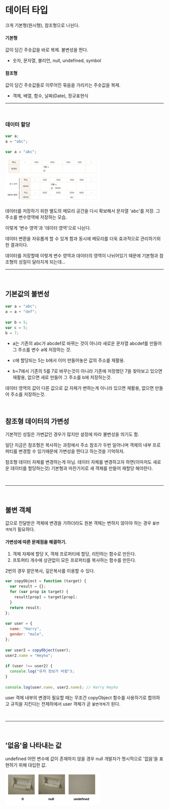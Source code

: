 # 데이터 타입

크게 기본형(원시형), 참조형으로 나뉜다.

#### 기본형

값이 담긴 주솟값을 바로 복제.
불변성을 띈다.

- 숫자, 문자열, 불리언, null, undefined, symbol

#### 참조형

값이 담긴 주솟값들로 이루어진 묶음을 가리키는 주솟값을 복제.

- 객체, 배열, 함수, 날짜(Date), 정규표현식

---

<br/>

### 데이터 할당

```jsx
var a;
a = "abc";

var a = "abc";
```

<img src="../../image/memory.png" width="300" />

<br />

<img src="../../image/memory2.png" width="300" />

데이터를 저장하기 위한 별도의 메모리 공간을 다시 확보해서 문자열 'abc'를 저장. 그 주소를 변수영역에 저장하는 모습.

이렇게 '변수 영역'과 '데이터 영역'으로 나뉜다.

데이터 변환을 자유롭게 할 수 있게 함과 동시에 메모리를 더욱 효과적으로 관리하기위한 결과이다.

데이터를 저장할때 이렇게 변수 영역과 데이터의 영역이 나뉘어있기 때문에 기본형과 참조형의 성질이 달라지게 되는데...
<br>

---

<br>

## 기본값의 불변성

```jsx
var a = "abc";
a = a + "def";

var b = 5;
var c = 5;
b = 7;
```

- a는 기존의 abc가 abcdef로 바뀌는 것이 아니라
  새로운 문자열 abcdef를 만들어 그 주소를 변수 a에 저장하는 것.

- c에 할당되는 5는 b에서 이미 만들어놓은 값의 주소를 재활용.

- b=7에서 기존의 5를 7로 바꾸는것이 아니라 기존에 저장했던 7을 찾아보고 있으면 재활용, 없으면 새로 만들어 그 주소를 b에 저장하는것.

데이터 영역의 값이 다른 값으로 값 자체가 변하는게 아니라 있으면 재활용, 없으면 만들어 주소를 저장하는것.

<br>

## 참조형 데이터의 가변성

기본적인 성질은 가변값인 경우가 많지만 설정에 따라 불변성을 띄기도 함.

일단 지금은 참조형은 복사하는 과정에서 주소 참조가 두번 일어나며 객체의 내부 프로퍼티를 변경할 수 있기때문에 가변성을 띈다고 하는것을 기억하자.

참조형 데이터 자체를 변경하는게 아님. 데이터 자체를 변경하고자 하면(이마저도 새로운 데이터를 할당하는것) 기본형과 마찬가지로 새 객체를 만들어 재할당 해야한다.

<br>

---

<br>

## 불변 객체

값으로 전달받은 객체에 변경을 가하더라도 원본 객체는 변하지 않아야 하는 경우 `불변 객체`가 필요하다.

#### 가변성에 따른 문제점을 해결하기.

1. 객체 자체에 할당 X, 객체 프로퍼티에 할당, 리턴하는 함수로 만든다.
2. 프토퍼티 개수에 상관없이 모든 프로퍼티를 복사하는 함수를 만든다.

2번의 경우 얕은복사, 깊은복사를 이용할 수 있다.

```jsx
var copyObject = function (target) {
  var result = {};
  for (var prop in target) {
    result[prop] = target[prop];
  }
  return result;
};

var user = {
  name: "Harry",
  gender: "male",
};

var user2 = copyObject(user);
user2.name = "Heyho";

if (user !== user2) {
  console.log("유저 정보가 바뀜");
}

console.log(user.name, user2.name); // Harry Heyho
```

user 객체 내부의 변경이 필요할 때는 무조건 copyObject 함수를 사용하기로 합의하고 규칙을 지킨다는 전제하에서 user 객체가 곧 `불변객체`가 된다.

<br>

---

<br>

## '없음'을 나타내는 값

undefined 어떤 변수에 값이 존재하지 않을 경우
null 개발자가 명시적으로 '없음'을 표현하기 위해 대입한 값.

<img src="../../image/nullundefined.png" width="300" />
